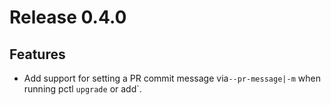 # Release 0.4.0
## Features

- Add support for setting a PR commit message via`--pr-message|-m`  when running pctl `upgrade` or add`.
